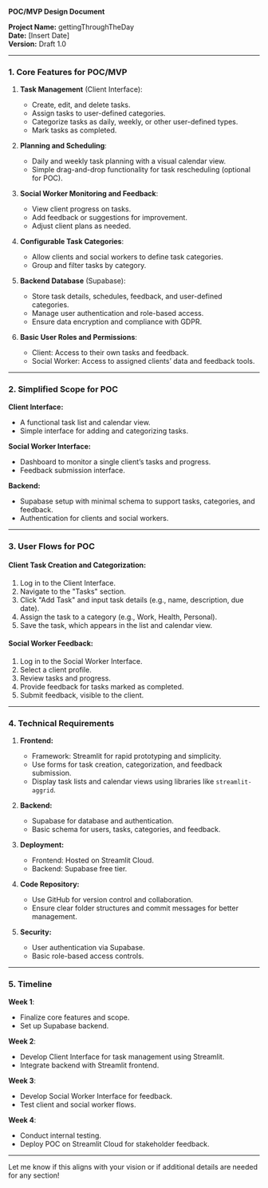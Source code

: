 **POC/MVP Design Document**

**Project Name:** gettingThroughTheDay  
**Date:** [Insert Date]  
**Version:** Draft 1.0

---

### 1. Core Features for POC/MVP

1. **Task Management** (Client Interface):
   - Create, edit, and delete tasks.
   - Assign tasks to user-defined categories.
   - Categorize tasks as daily, weekly, or other user-defined types.
   - Mark tasks as completed.

2. **Planning and Scheduling**:
   - Daily and weekly task planning with a visual calendar view.
   - Simple drag-and-drop functionality for task rescheduling (optional for POC).

3. **Social Worker Monitoring and Feedback**:
   - View client progress on tasks.
   - Add feedback or suggestions for improvement.
   - Adjust client plans as needed.

4. **Configurable Task Categories**:
   - Allow clients and social workers to define task categories.
   - Group and filter tasks by category.

5. **Backend Database** (Supabase):
   - Store task details, schedules, feedback, and user-defined categories.
   - Manage user authentication and role-based access.
   - Ensure data encryption and compliance with GDPR.

6. **Basic User Roles and Permissions**:
   - Client: Access to their own tasks and feedback.
   - Social Worker: Access to assigned clients’ data and feedback tools.

---

### 2. Simplified Scope for POC

**Client Interface:**
- A functional task list and calendar view.
- Simple interface for adding and categorizing tasks.

**Social Worker Interface:**
- Dashboard to monitor a single client’s tasks and progress.
- Feedback submission interface.

**Backend:**
- Supabase setup with minimal schema to support tasks, categories, and feedback.
- Authentication for clients and social workers.

---

### 3. User Flows for POC

#### Client Task Creation and Categorization:
1. Log in to the Client Interface.
2. Navigate to the "Tasks" section.
3. Click "Add Task" and input task details (e.g., name, description, due date).
4. Assign the task to a category (e.g., Work, Health, Personal).
5. Save the task, which appears in the list and calendar view.

#### Social Worker Feedback:
1. Log in to the Social Worker Interface.
2. Select a client profile.
3. Review tasks and progress.
4. Provide feedback for tasks marked as completed.
5. Submit feedback, visible to the client.

---

### 4. Technical Requirements

1. **Frontend:**
   - Framework: Streamlit for rapid prototyping and simplicity.
   - Use forms for task creation, categorization, and feedback submission.
   - Display task lists and calendar views using libraries like `streamlit-aggrid`.

2. **Backend:**
   - Supabase for database and authentication.
   - Basic schema for users, tasks, categories, and feedback.

3. **Deployment:**
   - Frontend: Hosted on Streamlit Cloud.
   - Backend: Supabase free tier.

4. **Code Repository:**
   - Use GitHub for version control and collaboration.
   - Ensure clear folder structures and commit messages for better management.

5. **Security:**
   - User authentication via Supabase.
   - Basic role-based access controls.

---


### 5. Timeline

**Week 1**:
- Finalize core features and scope.
- Set up Supabase backend.

**Week 2**:
- Develop Client Interface for task management using Streamlit.
- Integrate backend with Streamlit frontend.

**Week 3**:
- Develop Social Worker Interface for feedback.
- Test client and social worker flows.

**Week 4**:
- Conduct internal testing.
- Deploy POC on Streamlit Cloud for stakeholder feedback.

---

Let me know if this aligns with your vision or if additional details are needed for any section!

